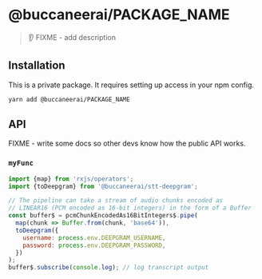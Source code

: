 # @buccaneerai/PACKAGE_NAME
> 👂 FIXME - add description

## Installation
This is a private package. It requires setting up access in your npm config.

```bash
yarn add @buccaneerai/PACKAGE_NAME
```

## API

FIXME - write some docs so other devs know how the public API works.
### `myFunc`
```js
import {map} from 'rxjs/operators';
import {toDeepgram} from '@buccaneerai/stt-deepgram';

// The pipeline can take a stream of audio chunks encoded as 
// LINEAR16 (PCM encoded as 16-bit integers) in the form of a Buffer
const buffer$ = pcmChunkEncodedAs16BitIntegers$.pipe(
  map(chunk => Buffer.from(chunk, 'base64')),
  toDeepgram({
    username: process.env.DEEPGRAM_USERNAME,
    password: process.env.DEEPGRAM_PASSWORD,
  })
);
buffer$.subscribe(console.log); // log transcript output
```